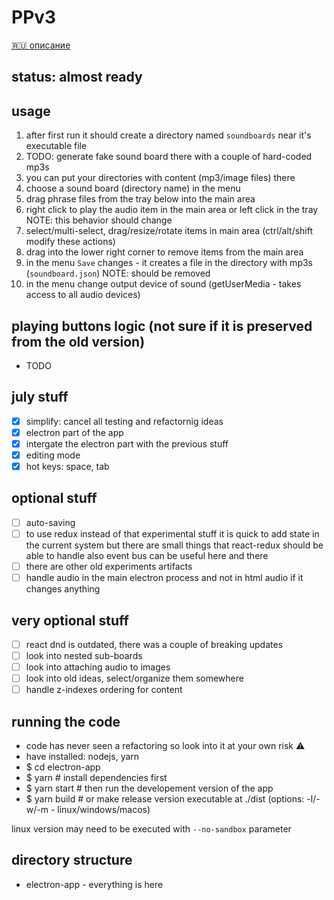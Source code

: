 # PPv3

[🇷🇺 описание](https://github.com/sowcow/prank-player/wiki/%D0%BE%D0%BF%D0%B8%D1%81%D0%B0%D0%BD%D0%B8%D0%B5)

## status: almost ready

## usage

1. after first run it should create a directory named `soundboards` near it's executable file
2. TODO: generate fake sound board there with a couple of hard-coded mp3s
2. you can put your directories with content (mp3/image files) there
4. choose a sound board (directory name) in the menu
5. drag phrase files from the tray below into the main area
6. right click to play the audio item in the main area or left click in the tray
   NOTE: this behavior should change
7. select/multi-select, drag/resize/rotate items in main area (ctrl/alt/shift modify these actions)
8. drag into the lower right corner to remove items from the main area
9. in the menu `Save` changes - it creates a file in the directory with mp3s (`soundboard.json`)
   NOTE: should be removed
10. in the menu change output device of sound (getUserMedia - takes access to all audio devices)

## playing buttons logic (not sure if it is preserved from the old version)

- TODO

## july stuff

- [x] simplify: cancel all testing and refactornig ideas
- [x] electron part of the app
- [x] intergate the electron part with the previous stuff
- [x] editing mode
- [x] hot keys: space, tab

## optional stuff

- [ ] auto-saving
- [ ] to use redux instead of that experimental stuff
      it is quick to add state in the current system
      but there are small things that react-redux should be able to handle
      also event bus can be useful here and there
- [ ] there are other old experiments artifacts
- [ ] handle audio in the main electron process and not in html audio
      if it changes anything

## very optional stuff

- [ ] react dnd is outdated, there was a couple of breaking updates
- [ ] look into nested sub-boards
- [ ] look into attaching audio to images
- [ ] look into old ideas, select/organize them somewhere
- [ ] handle z-indexes ordering for content

## running the code

- code has never seen a refactoring so look into it at your own risk :warning:
- have installed: nodejs, yarn
- $ cd electron-app
- $ yarn        # install dependencies first
- $ yarn start  # then run the developement version of the app
- $ yarn build  # or make release version executable at ./dist (options: -l/-w/-m - linux/windows/macos)

linux version may need to be executed with `--no-sandbox` parameter

## directory structure

- electron-app - everything is here
